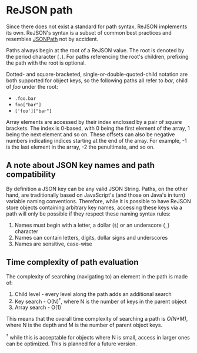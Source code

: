 # ReJSON path

Since there does not exist a standard for path syntax, ReJSON implements its own. ReJSON's syntax is a subset of common best practices and resembles [JSONPath](http://goessner.net/articles/JsonPath/) not by accident.

Paths always begin at the root of a ReJSON value. The root is denoted by the period character (`.`). For paths referencing the root's children, prefixing the path with the root is optional.

Dotted- and square-bracketed, single-or-double-quoted-child notation are both supported for object keys, so the following paths all refer to _bar_, child of _foo_ under the root:

*   `.foo.bar`
*   `foo["bar"]`
*   `['foo']["bar"]`

Array elements are accessed by their index enclosed by a pair of square brackets. The index is 0-based, with 0 being the first element of the array, 1 being the next element and so on. These offsets can also be negative numbers indicating indices starting at the end of the array. For example, -1 is the last element in the array, -2 the penultimate, and so on.

## A note about JSON key names and path compatibility

By definition a JSON key can be any valid JSON String. Paths, on the other hand, are traditionally based on JavaScript's (and those on Java's in turn) variable naming conventions. Therefore, while it is possible to have ReJSON store objects containing arbitrary key names, accessing these keys via a path will only be possible if they respect these naming syntax rules:

1.  Names must begin with a letter, a dollar (`$`) or an underscore (`_`) character
2.  Names can contain letters, digits, dollar signs and underscores
3.  Names are sensitive, case-wise

## Time complexity of path evaluation

The complexity of searching (navigating to) an element in the path is made of:

1. Child level - every level along the path adds an additional search
2. Key search - O(N)<sup>&#8224;</sup>, where N is the number of keys in the parent object
3. Array search - O(1)

This means that the overall time complexity of searching a path is _O(N*M)_, where N is the depth and M is the number of parent object keys.

<sup>&#8224;</sup> while this is acceptable for objects where N is small, access in larger ones can be optimized. This is planned for a future version.
